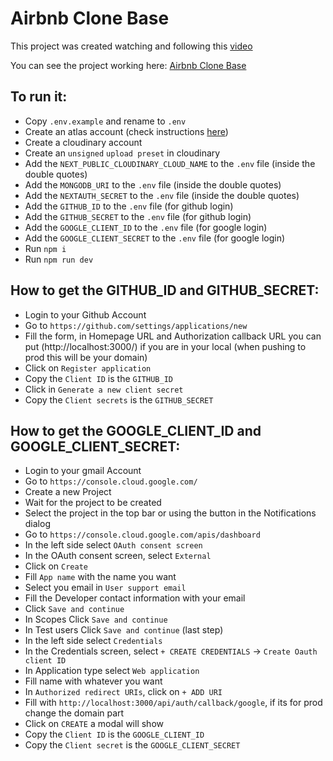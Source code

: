 # Airbnb Clone Base

This project was created watching and following this [video](https://www.youtube.com/watch?v=c_-b_isI4vg)

You can see the project working here: [Airbnb Clone Base](https://test-project-airbnb-base.vercel.app/)

## To run it:

-   Copy `.env.example` and rename to `.env`
-   Create an atlas account (check instructions [here](https://github.com/engdlee/social-media-app-base))
-   Create a cloudinary account
-   Create an `unsigned` `upload preset` in cloudinary
-   Add the `NEXT_PUBLIC_CLOUDINARY_CLOUD_NAME` to the `.env` file (inside the double quotes)
-   Add the `MONGODB_URI` to the `.env` file (inside the double quotes)
-   Add the `NEXTAUTH_SECRET` to the `.env` file (inside the double quotes)
-   Add the `GITHUB_ID` to the `.env` file (for github login)
-   Add the `GITHUB_SECRET` to the `.env` file (for github login)
-   Add the `GOOGLE_CLIENT_ID` to the `.env` file (for google login)
-   Add the `GOOGLE_CLIENT_SECRET` to the `.env` file (for google login)
-   Run `npm i`
-   Run `npm run dev`

## How to get the GITHUB_ID and GITHUB_SECRET:

-   Login to your Github Account
-   Go to `https://github.com/settings/applications/new`
-   Fill the form, in Homepage URL and Authorization callback URL you can put (http://localhost:3000/) if you are in your local (when pushing to prod this will be your domain)
-   Click on `Register application`
-   Copy the `Client ID` is the `GITHUB_ID`
-   Click in `Generate a new client secret`
-   Copy the `Client secrets` is the `GITHUB_SECRET`

## How to get the GOOGLE_CLIENT_ID and GOOGLE_CLIENT_SECRET:

-   Login to your gmail Account
-   Go to `https://console.cloud.google.com/`
-   Create a new Project
-   Wait for the project to be created
-   Select the project in the top bar or using the button in the Notifications dialog
-   Go to `https://console.cloud.google.com/apis/dashboard`
-   In the left side select `OAuth consent screen`
-   In the OAuth consent screen, select `External`
-   Click on `Create`
-   Fill `App name` with the name you want
-   Select you email in `User support email`
-   Fill the Developer contact information with your email
-   Click `Save and continue`
-   In Scopes Click `Save and continue`
-   In Test users Click `Save and continue` (last step)
-   In the left side select `Credentials`
-   In the Credentials screen, select `+ CREATE CREDENTIALS` -> `Create Oauth client ID`
-   In Application type select `Web application`
-   Fill name with whatever you want
-   In `Authorized redirect URIs`, click on `+ ADD URI`
-   Fill with `http://localhost:3000/api/auth/callback/google`, if its for prod change the domain part
-   Click on `CREATE` a modal will show
-   Copy the `Client ID` is the `GOOGLE_CLIENT_ID`
-   Copy the `Client secret` is the `GOOGLE_CLIENT_SECRET`

